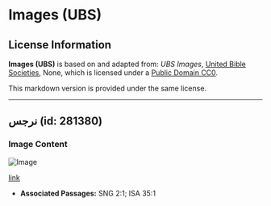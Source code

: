 # Images (UBS)

## License Information

**Images (UBS)** is based on and adapted from: _UBS Images_, [United Bible Societies](https://unitedbiblesocieties.org/), None, which is licensed under a [Public Domain CC0](https://creativecommons.org/public-domain/cc0/).

This markdown version is provided under the same license.



--------------------------------

## نرجس (id: 281380)

### Image Content

![Image](https://cdn.aquifer.bible/aquifer-content/resources/Media/WEB-0171_daffodil.jpg)

[link](https://cdn.aquifer.bible/aquifer-content/resources/Media/WEB-0171_daffodil.jpg)

* **Associated Passages:** SNG 2:1; ISA 35:1

